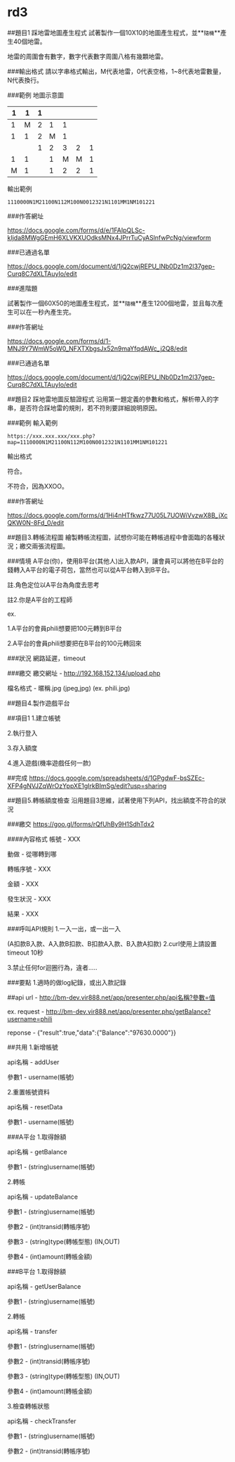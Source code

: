 # rd3

##題目1 踩地雷地圖產生程式
試著製作一個10X10的地圖產生程式，並**`隨機`**產生40個地雷。

地雷的周圍會有數字，數字代表數字周圍八格有幾顆地雷。

###輸出格式
請以字串格式輸出，M代表地雷，0代表空格，1~8代表地雷數量，N代表換行。

###範例
地圖示意圖

| 1 | 1 | 1 |   |   |   |   |
|---|---|---|---|---|---|---|
| 1 | M | 2 | 1 | 1 |   |   |
| 1 | 1 | 2 | M | 1 |   |   |
|   |   | 1 | 2 | 3 | 2 | 1 |
| 1 | 1 |   | 1 | M | M | 1 |
| M | 1 |   | 1 | 2 | 2 | 1 |

輸出範例

`1110000N1M21100N112M100N0012321N1101MM1NM101221`

###作答網址

https://docs.google.com/forms/d/e/1FAIpQLSc-kIjda8MWgGEmH6XLVKXUOdksMNx4JPrrTuCyASlnfwPcNg/viewform

###已通過名單

https://docs.google.com/document/d/1jQ2cwjREPU_INb0Dz1m2l37gep-Curq8C7dXLTAuyIo/edit

###進階題

試著製作一個60X50的地圖產生程式，並**`隨機`**產生1200個地雷，並且每次產生可以在一秒內產生完。

###作答網址

https://docs.google.com/forms/d/1-MNJ9Y7WmW5oW0_NFXTXbgsJx52n9maYfqdAWc_j2Q8/edit

###已通過名單

https://docs.google.com/document/d/1jQ2cwjREPU_INb0Dz1m2l37gep-Curq8C7dXLTAuyIo/edit

##題目2 踩地雷地圖反驗證程式
沿用第一題定義的參數和格式，解析帶入的字串，是否符合踩地雷的規則，若不符則要詳細說明原因。

###範例
輸入範例

`https://xxx.xxx.xxx/xxx.php?map=1110000N1M21100N112M100N0012321N1101MM1NM101221`

輸出格式

符合。

不符合，因為XXOO。

###作答網址

https://docs.google.com/forms/d/1Hi4nHTfkwz77U05L7UOWiVvzwX8B_jXcQKW0N-8Fd_0/edit



##題目3.轉帳流程圖
繪製轉帳流程圖，試想你可能在轉帳過程中會面臨的各種狀況；繳交兩張流程圖。

###情境
A平台(你)，使用B平台(其他人)出入款API，讓會員可以將他在B平台的錢轉入A平台的電子荷包，當然也可以從A平台轉入到B平台。

註.角色定位以A平台為角度去思考

註2.你是A平台的工程師

ex.

1.A平台的會員phili想要把100元轉到B平台

2.A平台的會員phili想要把在B平台的100元轉回來

###狀況
網路延遲，timeout

###繳交
繳交網址 - http://192.168.152.134/upload.php

檔名格式 - 暱稱.jpg (jpeg,jpg) (ex. phili.jpg)


##題目4.製作遊戲平台


##項目1
1.建立帳號

2.執行登入

3.存入額度

4.進入遊戲(機率遊戲任何一款)

##完成
https://docs.google.com/spreadsheets/d/1GPgdwF-bsSZEc-XFP4gNVJZqWrOzYppXE1gIrkBImSg/edit?usp=sharing


##題目5.轉帳額度檢查
沿用題目3思維，試著使用下列API，找出額度不符合的狀況

###繳交
https://goo.gl/forms/rQfUhBy9H1SdhTdx2

####內容格式
帳號 - XXX

動做 - 從哪轉到哪

轉帳序號 - XXX

金額 - XXX

發生狀況 - XXX

結果 - XXX

###呼叫API規則
1.一入一出，或一出一入

(A扣款B入款、A入款B扣款、B扣款A入款、B入款A扣款)
2.curl使用上請設置 timeout 10秒

3.禁止任何for迴圈行為，違者.....

###要點
1.適時的做log紀錄，或出入款記錄


##api
url - http://bm-dev.vir888.net/app/presenter.php/api名稱?參數=值

ex. 
request - http://bm-dev.vir888.net/app/presenter.php/getBalance?username=phili

reponse - {"result":true,"data":{"Balance":"97630.0000"}}

##共用
1.新增帳號

api名稱 - addUser

參數1 - username(帳號)

2.重置帳號資料

api名稱 - resetData

參數1 - username(帳號)

###A平台
1.取得餘額

api名稱 - getBalance

參數1 - (string)username(帳號)

2.轉帳

api名稱 - updateBalance

參數1 - (string)username(帳號)

參數2 - (int)transid(轉帳序號)

參數3 - (string)type(轉帳型態) (IN,OUT)

參數4 - (int)amount(轉帳金額)

###B平台
1.取得餘額

api名稱 - getUserBalance

參數1 - (string)username(帳號)

2.轉帳

api名稱 - transfer

參數1 - (string)username(帳號)

參數2 - (int)transid(轉帳序號)

參數3 - (string)type(轉帳型態) (IN,OUT)

參數4 - (int)amount(轉帳金額)

3.檢查轉帳狀態

api名稱 - checkTransfer

參數1 - (string)username(帳號)

參數2 - (int)transid(轉帳序號)
